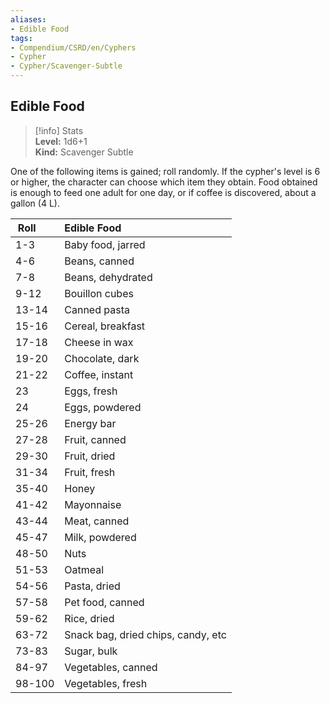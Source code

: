 ```yaml
---
aliases:
- Edible Food
tags:
- Compendium/CSRD/en/Cyphers
- Cypher
- Cypher/Scavenger-Subtle
---
```


  
## Edible Food  
>[!info] Stats  
> **Level:** 1d6+1  
> **Kind:** Scavenger Subtle
  
One of the following items is gained; roll randomly. If the cypher's level is 6 or higher, the character can choose which item they obtain. Food obtained is enough to feed one adult for one day, or if coffee is discovered, about a gallon (4 L).  

|  Roll &nbsp; &nbsp; &nbsp; | Edible Food  |  
| ------------- | :----------- |  
| 1-3 | Baby food, jarred |  
| 4-6 | Beans, canned |  
| 7-8 | Beans, dehydrated |  
| 9-12 | Bouillon cubes |  
| 13-14 | Canned pasta |  
| 15-16 | Cereal, breakfast |  
| 17-18 | Cheese in wax |  
| 19-20 | Chocolate, dark |  
| 21-22 | Coffee, instant |  
| 23 | Eggs, fresh |  
| 24 | Eggs, powdered |  
| 25-26 | Energy bar |  
| 27-28 | Fruit, canned |  
| 29-30 | Fruit, dried |  
| 31-34 | Fruit, fresh |  
| 35-40 | Honey |  
| 41-42 | Mayonnaise |  
| 43-44 | Meat, canned |  
| 45-47 | Milk, powdered |  
| 48-50 | Nuts |  
| 51-53 | Oatmeal |  
| 54-56 | Pasta, dried |  
| 57-58 | Pet food, canned |  
| 59-62 | Rice, dried |  
| 63-72 | Snack bag, dried chips, candy, etc |  
| 73-83 | Sugar, bulk |  
| 84-97 | Vegetables, canned |  
| 98-100 | Vegetables, fresh |
